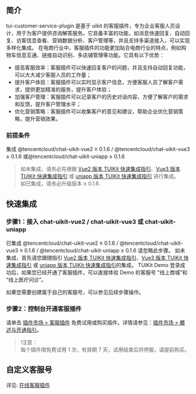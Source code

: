## 简介
tui-customer-service-plugin 是基于 uikit 的客服插件，专为企业客服人员设计，用于为客户提供咨询解答服务。它具备丰富的功能，如消息快速回复、自动回复、访客信息查看、营销数据分析、客户管理等，并且支持多渠道接入，可以实现多样化集成。 在电商行业中，客服插件的功能更加贴合电商行业的特点，例如购物车信息互通、链接自动识别、多店铺管理等功能。它具有以下优势：
 - 提高客服效率：客服插件可以快速回复客户的问题，并且支持自动回复功能，可以大大减少客服人员的工作量；
 - 提升客户体验：客服插件可以实时显示客户信息，方便客服人员了解客户需求，提供更加精准的服务，提升客户体验；
 - 加强客户管理：客服插件可以记录客户的历史对话内容，方便了解客户的需求和反馈，提升客户管理水平；
 - 优化营销策略：客服插件可以收集客户的意见和建议，帮助企业优化营销策略，提升营销效果。


### 前提条件
集成 @tencentcloud/chat-uikit-vue2 ≥ 0.1.6 / @tencentcloud/chat-uikit-vue3 ≥ 0.1.6 或@tencentcloud/chat-uikit-uniapp
 ≥ 0.1.6
> 如未集成，请务必先根据 [Vue2 版本 TUIKit 快速集成指引](https://cloud.tencent.com/document/product/269/68493)、[Vue3 版本 TUIKit 快速集成指引](https://cloud.tencent.com/document/product/269/68493) 或 [uniapp 版本 TUIKit 快速集成指引](https://cloud.tencent.com/document/product/269/64507) 进行集成。<br />
> 如已集成，请务必升级版本 ≥ 0.1.6.


## 快速集成

### 步骤1：接入 chat-uikit-vue2 / chat-uikit-vue3 或 chat-uikit-uniapp

已集成  @tencentcloud/chat-uikit-vue2 ≥ 0.1.6 / @tencentcloud/chat-uikit-vue3 ≥ 0.1.6 / @tencentcloud/chat-uikit-uniapp ≥ 0.1.6 请忽略此步骤。
如未集成，首先请您跟随指引 [Vue2 版本 TUIKit 快速集成指引](https://cloud.tencent.com/document/product/269/68493)、[Vue3 版本 TUIKit 快速集成指引](https://cloud.tencent.com/document/product/269/68493) 或 [uniapp 版本 TUIKit 快速集成指引](https://cloud.tencent.com/document/product/269/64507)的集成。
TUIKit Demo 登录成功后，如果您已经开通了客服插件，可以直接体验 Demo 的客服号 “线上商城”和 “线上医疗问诊”。

如果您需要创建属于自己的客服号，可以参见后续步骤操作。


### 步骤2：控制台开通客服插件

请单击 [插件市场 > 客服插件](https://console.cloud.tencent.com/im/plugin/DesKKit) 免费试用或购买插件。详情请参见：[插件市场 > 概述与开通指引](https://cloud.tencent.com/document/product/269/92648)。

>!注意：<br/>
    每个插件限免费试用 1 次，有效期 7 天，试用结束后将停服，请提前购买。


## 自定义客服号
详见: [在线客服插件](https://cloud.tencent.com/document/product/269/98824)